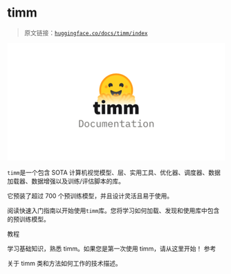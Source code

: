 # timm

> 原文链接：[`huggingface.co/docs/timm/index`](https://huggingface.co/docs/timm/index)

![](img/60b7566d98d279f2b6631789534324a5.png)

`timm`是一个包含 SOTA 计算机视觉模型、层、实用工具、优化器、调度器、数据加载器、数据增强以及训练/评估脚本的库。

它预装了超过 700 个预训练模型，并且设计灵活且易于使用。

阅读快速入门指南以开始使用`timm`库。您将学习如何加载、发现和使用库中包含的预训练模型。

教程

学习基础知识，熟悉 timm。如果您是第一次使用 timm，请从这里开始！ 参考

关于 timm 类和方法如何工作的技术描述。
